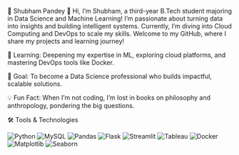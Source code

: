 📌 Shubham Pandey
👋 Hi, I’m Shubham, a third-year B.Tech student majoring in Data Science and Machine Learning! I’m passionate about turning data into insights and building intelligent systems. Currently, I’m diving into Cloud Computing and DevOps to scale my skills. Welcome to my GitHub, where I share my projects and learning journey!

🌱 Learning: Deepening my expertise in ML, exploring cloud platforms, and mastering DevOps tools like Docker.

🚀 Goal: To become a Data Science professional who builds impactful, scalable solutions.

💡 Fun Fact: When I’m not coding, I’m lost in books on philosophy and anthropology, pondering the big questions.

🛠️ Tools & Technologies

![Python](https://img.shields.io/badge/Python-3.11-blue?logo=python&logoColor=white)
![MySQL](https://img.shields.io/badge/MySQL-Relational_DB-blue?logo=mysql&logoColor=white)
![Pandas](https://img.shields.io/badge/Pandas-DataFrame-purple?logo=pandas)
![Flask](https://img.shields.io/badge/Flask-Web_App-black?logo=flask)
![Streamlit](https://img.shields.io/badge/Streamlit-Data_App-brightgreen?logo=streamlit)
![Tableau](https://img.shields.io/badge/Tableau-Visualization-blue?logo=tableau)
![Docker](https://img.shields.io/badge/Docker-Containers-2496ED?logo=docker)
![Matplotlib](https://img.shields.io/badge/Matplotlib-Plotting-orange?logo=matplotlib)
![Seaborn](https://img.shields.io/badge/Seaborn-Stat_Plots-lightblue)

<!---
NewbieShubham/NewbieShubham is a ✨ special ✨ repository because its `README.md` (this file) appears on your GitHub profile.
You can click the Preview link to take a look at your changes.
--->
